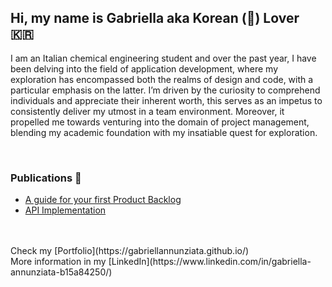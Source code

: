 ## Hi, my name is Gabriella aka Korean (🫣) Lover 🇰🇷

I am an Italian chemical engineering student and over the past year, I have been delving into the field of application development, where my exploration has encompassed both the realms of design and code, with a particular emphasis on the latter.
I’m driven by the curiosity to comprehend individuals and appreciate their inherent worth, this serves as an impetus to consistently deliver my utmost in a team environment. Moreover, it propelled me towards venturing into the domain of project management, blending my academic foundation with my insatiable quest for exploration.

<br/>

### Publications 📰
- [A guide for your first Product Backlog](https://medium.com/@gabriella.annunziatana/a-guide-for-your-first-product-backlog-486c9f90c65c) 
- [API Implementation](https://medium.com/@gabriella.annunziatana/api-implementation-9c3dcd08cb3e) 

<br/>
<br/>
Check my [Portfolio](https://gabriellannunziata.github.io/)
<br/>
More information in my [LinkedIn](https://www.linkedin.com/in/gabriella-annunziata-b15a84250/) 
